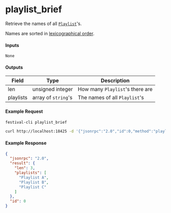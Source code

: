 # playlist_brief
Retrieve the names of all [`Playlist`](playlist.md)'s.

Names are sorted in [lexicographical order](https://en.wikipedia.org/wiki/Lexicographic_order).

#### Inputs
`None`

#### Outputs
| Field     | Type                | Description |
|-----------|---------------------|-------------|
| len       | unsigned integer    | How many `Playlist`'s there are
| playlists | array of `string`'s | The names of all `Playlist`'s

#### Example Request
```bash
festival-cli playlist_brief
```
```bash
curl http://localhost:18425 -d '{"jsonrpc":"2.0","id":0,"method":"playlist_brief"}'
```

#### Example Response
```json
{
  "jsonrpc": "2.0",
  "result": {
    "len": 3,
    "playlists": [
      "Playlist A",
      "Playlist B",
      "Playlist C"
    ]
  },
  "id": 0
}
```
